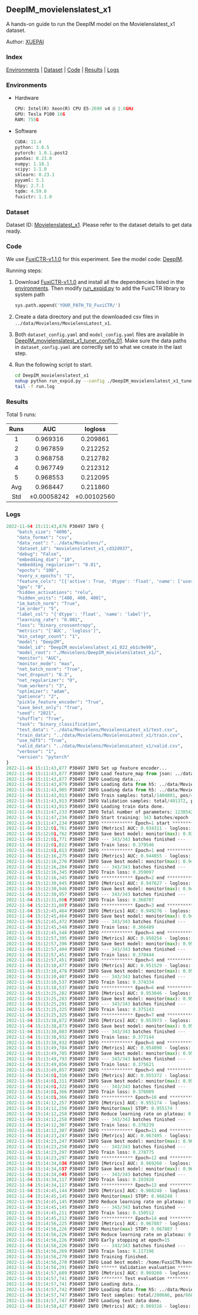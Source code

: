 ## DeepIM_movielenslatest_x1

A hands-on guide to run the DeepIM model on the Movielenslatest_x1 dataset.

Author: [XUEPAI](https://github.com/xue-pai)

### Index

[Environments](#Environments) | [Dataset](#Dataset) | [Code](#Code) | [Results](#Results) | [Logs](#Logs)

### Environments

+ Hardware
  
  ```python
  CPU: Intel(R) Xeon(R) CPU E5-2690 v4 @ 2.6GHz
  GPU: Tesla P100 16G
  RAM: 755G
  ```

+ Software
  
  ```python
  CUDA: 11.4
  python: 3.6.5
  pytorch: 1.0.1.post2
  pandas: 0.23.0
  numpy: 1.18.1
  scipy: 1.1.0
  sklearn: 0.23.1
  pyyaml: 5.1
  h5py: 2.7.1
  tqdm: 4.59.0
  fuxictr: 1.1.0
  ```

### Dataset

Dataset ID: [Movielenslatest_x1](https://github.com/openbenchmark/BARS/blob/master/ctr_prediction/datasets/MovieLens/README.md#Movielenslatest_x1). Please refer to the dataset details to get data ready.

### Code

We use [FuxiCTR-v1.1.0](https://github.com/xue-pai/FuxiCTR/tree/v1.1.0) for this experiment. See the model code: [DeepIM](https://github.com/xue-pai/FuxiCTR/blob/v1.1.0/fuxictr/pytorch/models/DeepIM.py).

Running steps:

1. Download [FuxiCTR-v1.1.0](https://github.com/xue-pai/FuxiCTR/archive/refs/tags/v1.1.0.zip) and install all the dependencies listed in the [environments](#environments). Then modify [run_expid.py](./run_expid.py#L5) to add the FuxiCTR library to system path
   
   ```python
   sys.path.append('YOUR_PATH_TO_FuxiCTR/')
   ```

2. Create a data directory and put the downloaded csv files in `../data/Movielens/MovielensLatest_x1`.

3. Both `dataset_config.yaml` and `model_config.yaml` files are available in [DeepIM_movielenslatest_x1_tuner_config_01](./DeepIM_movielenslatest_x1_tuner_config_01). Make sure the data paths in `dataset_config.yaml` are correctly set to what we create in the last step.

4. Run the following script to start.
   
   ```bash
   cd DeepIM_movielenslatest_x1
   nohup python run_expid.py --config ./DeepIM_movielenslatest_x1_tuner_config_01 --expid DeepIM_movielenslatest_x1_022_eb1c9e99 --gpu 0 > run.log &
   tail -f run.log
   ```

### Results

Total 5 runs:

| Runs | AUC              | logloss          |
|:----:|:----------------:|:----------------:|
| 1    | 0.969316         | 0.209861         |
| 2    | 0.967859         | 0.212252         |
| 3    | 0.968758         | 0.212782         |
| 4    | 0.967749         | 0.212312         |
| 5    | 0.968553         | 0.212095         |
| Avg  | 0.968447         | 0.211860         |
| Std  | &#177;0.00058242 | &#177;0.00102560 |

### Logs

```python
2022-11-04 15:11:43,876 P30497 INFO {
    "batch_size": "4096",
    "data_format": "csv",
    "data_root": "../data/Movielens/",
    "dataset_id": "movielenslatest_x1_cd32d937",
    "debug": "False",
    "embedding_dim": "10",
    "embedding_regularizer": "0.01",
    "epochs": "100",
    "every_x_epochs": "1",
    "feature_cols": "[{'active': True, 'dtype': 'float', 'name': ['user_id', 'item_id', 'tag_id'], 'type': 'categorical'}]",
    "gpu": "0",
    "hidden_activations": "relu",
    "hidden_units": "[400, 400, 400]",
    "im_batch_norm": "True",
    "im_order": "5",
    "label_col": "{'dtype': 'float', 'name': 'label'}",
    "learning_rate": "0.001",
    "loss": "binary_crossentropy",
    "metrics": "['AUC', 'logloss']",
    "min_categr_count": "1",
    "model": "DeepIM",
    "model_id": "DeepIM_movielenslatest_x1_022_eb1c9e99",
    "model_root": "./Movielens/DeepIM_movielenslatest_x1/",
    "monitor": "AUC",
    "monitor_mode": "max",
    "net_batch_norm": "True",
    "net_dropout": "0.3",
    "net_regularizer": "0",
    "num_workers": "3",
    "optimizer": "adam",
    "patience": "2",
    "pickle_feature_encoder": "True",
    "save_best_only": "True",
    "seed": "2021",
    "shuffle": "True",
    "task": "binary_classification",
    "test_data": "../data/Movielens/MovielensLatest_x1/test.csv",
    "train_data": "../data/Movielens/MovielensLatest_x1/train.csv",
    "use_hdf5": "True",
    "valid_data": "../data/Movielens/MovielensLatest_x1/valid.csv",
    "verbose": "1",
    "version": "pytorch"
}
2022-11-04 15:11:43,877 P30497 INFO Set up feature encoder...
2022-11-04 15:11:43,877 P30497 INFO Load feature_map from json: ../data/Movielens/movielenslatest_x1_cd32d937/feature_map.json
2022-11-04 15:11:43,877 P30497 INFO Loading data...
2022-11-04 15:11:43,879 P30497 INFO Loading data from h5: ../data/Movielens/movielenslatest_x1_cd32d937/train.h5
2022-11-04 15:11:43,905 P30497 INFO Loading data from h5: ../data/Movielens/movielenslatest_x1_cd32d937/valid.h5
2022-11-04 15:11:43,913 P30497 INFO Train samples: total/1404801, pos/467878, neg/936923, ratio/33.31%, blocks/1
2022-11-04 15:11:43,913 P30497 INFO Validation samples: total/401372, pos/134225, neg/267147, ratio/33.44%, blocks/1
2022-11-04 15:11:43,913 P30497 INFO Loading train data done.
2022-11-04 15:11:47,233 P30497 INFO Total number of parameters: 1238542.
2022-11-04 15:11:47,234 P30497 INFO Start training: 343 batches/epoch
2022-11-04 15:11:47,234 P30497 INFO ************ Epoch=1 start ************
2022-11-04 15:12:01,761 P30497 INFO [Metrics] AUC: 0.934311 - logloss: 0.292014
2022-11-04 15:12:01,762 P30497 INFO Save best model: monitor(max): 0.934311
2022-11-04 15:12:01,771 P30497 INFO --- 343/343 batches finished ---
2022-11-04 15:12:01,812 P30497 INFO Train loss: 0.379546
2022-11-04 15:12:01,813 P30497 INFO ************ Epoch=1 end ************
2022-11-04 15:12:16,275 P30497 INFO [Metrics] AUC: 0.944055 - logloss: 0.272700
2022-11-04 15:12:16,276 P30497 INFO Save best model: monitor(max): 0.944055
2022-11-04 15:12:16,284 P30497 INFO --- 343/343 batches finished ---
2022-11-04 15:12:16,345 P30497 INFO Train loss: 0.359097
2022-11-04 15:12:16,345 P30497 INFO ************ Epoch=2 end ************
2022-11-04 15:12:30,945 P30497 INFO [Metrics] AUC: 0.947627 - logloss: 0.257598
2022-11-04 15:12:30,946 P30497 INFO Save best model: monitor(max): 0.947627
2022-11-04 15:12:30,957 P30497 INFO --- 343/343 batches finished ---
2022-11-04 15:12:31,006 P30497 INFO Train loss: 0.360707
2022-11-04 15:12:31,007 P30497 INFO ************ Epoch=3 end ************
2022-11-04 15:12:45,464 P30497 INFO [Metrics] AUC: 0.949276 - logloss: 0.252871
2022-11-04 15:12:45,464 P30497 INFO Save best model: monitor(max): 0.949276
2022-11-04 15:12:45,472 P30497 INFO --- 343/343 batches finished ---
2022-11-04 15:12:45,548 P30497 INFO Train loss: 0.366489
2022-11-04 15:12:45,548 P30497 INFO ************ Epoch=4 end ************
2022-11-04 15:12:57,395 P30497 INFO [Metrics] AUC: 0.950254 - logloss: 0.249001
2022-11-04 15:12:57,396 P30497 INFO Save best model: monitor(max): 0.950254
2022-11-04 15:12:57,404 P30497 INFO --- 343/343 batches finished ---
2022-11-04 15:12:57,451 P30497 INFO Train loss: 0.370444
2022-11-04 15:12:57,451 P30497 INFO ************ Epoch=5 end ************
2022-11-04 15:13:10,477 P30497 INFO [Metrics] AUC: 0.951529 - logloss: 0.246459
2022-11-04 15:13:10,478 P30497 INFO Save best model: monitor(max): 0.951529
2022-11-04 15:13:10,487 P30497 INFO --- 343/343 batches finished ---
2022-11-04 15:13:10,537 P30497 INFO Train loss: 0.374334
2022-11-04 15:13:10,537 P30497 INFO ************ Epoch=6 end ************
2022-11-04 15:13:25,282 P30497 INFO [Metrics] AUC: 0.953046 - logloss: 0.242244
2022-11-04 15:13:25,283 P30497 INFO Save best model: monitor(max): 0.953046
2022-11-04 15:13:25,291 P30497 INFO --- 343/343 batches finished ---
2022-11-04 15:13:25,325 P30497 INFO Train loss: 0.375143
2022-11-04 15:13:25,325 P30497 INFO ************ Epoch=7 end ************
2022-11-04 15:13:38,872 P30497 INFO [Metrics] AUC: 0.953973 - logloss: 0.240622
2022-11-04 15:13:38,873 P30497 INFO Save best model: monitor(max): 0.953973
2022-11-04 15:13:38,883 P30497 INFO --- 343/343 batches finished ---
2022-11-04 15:13:38,932 P30497 INFO Train loss: 0.377144
2022-11-04 15:13:38,932 P30497 INFO ************ Epoch=8 end ************
2022-11-04 15:13:49,784 P30497 INFO [Metrics] AUC: 0.954090 - logloss: 0.238773
2022-11-04 15:13:49,785 P30497 INFO Save best model: monitor(max): 0.954090
2022-11-04 15:13:49,793 P30497 INFO --- 343/343 batches finished ---
2022-11-04 15:13:49,856 P30497 INFO Train loss: 0.375621
2022-11-04 15:13:49,857 P30497 INFO ************ Epoch=9 end ************
2022-11-04 15:14:01,310 P30497 INFO [Metrics] AUC: 0.955372 - logloss: 0.235571
2022-11-04 15:14:01,311 P30497 INFO Save best model: monitor(max): 0.955372
2022-11-04 15:14:01,322 P30497 INFO --- 343/343 batches finished ---
2022-11-04 15:14:01,366 P30497 INFO Train loss: 0.376009
2022-11-04 15:14:01,366 P30497 INFO ************ Epoch=10 end ************
2022-11-04 15:14:12,257 P30497 INFO [Metrics] AUC: 0.955174 - logloss: 0.236176
2022-11-04 15:14:12,258 P30497 INFO Monitor(max) STOP: 0.955174 !
2022-11-04 15:14:12,258 P30497 INFO Reduce learning rate on plateau: 0.000100
2022-11-04 15:14:12,258 P30497 INFO --- 343/343 batches finished ---
2022-11-04 15:14:12,307 P30497 INFO Train loss: 0.376239
2022-11-04 15:14:12,307 P30497 INFO ************ Epoch=11 end ************
2022-11-04 15:14:23,247 P30497 INFO [Metrics] AUC: 0.967495 - logloss: 0.205305
2022-11-04 15:14:23,247 P30497 INFO Save best model: monitor(max): 0.967495
2022-11-04 15:14:23,258 P30497 INFO --- 343/343 batches finished ---
2022-11-04 15:14:23,297 P30497 INFO Train loss: 0.278775
2022-11-04 15:14:23,297 P30497 INFO ************ Epoch=12 end ************
2022-11-04 15:14:34,036 P30497 INFO [Metrics] AUC: 0.969260 - logloss: 0.209989
2022-11-04 15:14:34,037 P30497 INFO Save best model: monitor(max): 0.969260
2022-11-04 15:14:34,045 P30497 INFO --- 343/343 batches finished ---
2022-11-04 15:14:34,117 P30497 INFO Train loss: 0.193920
2022-11-04 15:14:34,117 P30497 INFO ************ Epoch=13 end ************
2022-11-04 15:14:45,144 P30497 INFO [Metrics] AUC: 0.968248 - logloss: 0.230470
2022-11-04 15:14:45,145 P30497 INFO Monitor(max) STOP: 0.968248 !
2022-11-04 15:14:45,145 P30497 INFO Reduce learning rate on plateau: 0.000010
2022-11-04 15:14:45,145 P30497 INFO --- 343/343 batches finished ---
2022-11-04 15:14:45,211 P30497 INFO Train loss: 0.150512
2022-11-04 15:14:45,212 P30497 INFO ************ Epoch=14 end ************
2022-11-04 15:14:56,225 P30497 INFO [Metrics] AUC: 0.967887 - logloss: 0.244538
2022-11-04 15:14:56,226 P30497 INFO Monitor(max) STOP: 0.967887 !
2022-11-04 15:14:56,226 P30497 INFO Reduce learning rate on plateau: 0.000001
2022-11-04 15:14:56,226 P30497 INFO Early stopping at epoch=15
2022-11-04 15:14:56,226 P30497 INFO --- 343/343 batches finished ---
2022-11-04 15:14:56,269 P30497 INFO Train loss: 0.117196
2022-11-04 15:14:56,270 P30497 INFO Training finished.
2022-11-04 15:14:56,270 P30497 INFO Load best model: /home/FuxiCTR/benchmarks/Movielens/DeepIM_movielenslatest_x1/movielenslatest_x1_cd32d937/DeepIM_movielenslatest_x1_022_eb1c9e99.model
2022-11-04 15:14:56,291 P30497 INFO ****** Validation evaluation ******
2022-11-04 15:14:57,689 P30497 INFO [Metrics] AUC: 0.969260 - logloss: 0.209989
2022-11-04 15:14:57,741 P30497 INFO ******** Test evaluation ********
2022-11-04 15:14:57,741 P30497 INFO Loading data...
2022-11-04 15:14:57,742 P30497 INFO Loading data from h5: ../data/Movielens/movielenslatest_x1_cd32d937/test.h5
2022-11-04 15:14:57,747 P30497 INFO Test samples: total/200686, pos/66850, neg/133836, ratio/33.31%, blocks/1
2022-11-04 15:14:57,747 P30497 INFO Loading test data done.
2022-11-04 15:14:58,427 P30497 INFO [Metrics] AUC: 0.969316 - logloss: 0.209861
```

